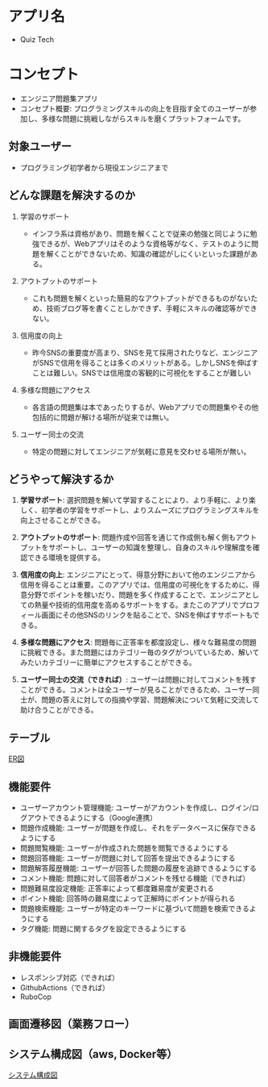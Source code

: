 # アプリ名
- Quiz Tech

# コンセプト
- エンジニア問題集アプリ
- コンセプト概要: プログラミングスキルの向上を目指す全てのユーザーが参加し、多様な問題に挑戦しながらスキルを磨くプラットフォームです。
## 対象ユーザー
- プログラミング初学者から現役エンジニアまで
## どんな課題を解決するのか

1. 学習のサポート
   - インフラ系は資格があり、問題を解くことで従来の勉強と同じように勉強できるが、Webアプリはそのような資格等がなく、テストのように問題を解くことができないため、知識の確認がしにくいといった課題がある。
  
2. アウトプットのサポート
   - これも問題を解くといった簡易的なアウトプットができるものがないため、技術ブログ等を書くことしかできず、手軽にスキルの確認等ができない。

3. 信用度の向上
   - 昨今SNSの重要度が高まり、SNSを見て採用されたりなど、エンジニアがSNSで信用を得ることは多くのメリットがある。しかしSNSを伸ばすことは難しい。SNSでは信用度の客観的に可視化をすることが難しい

4. 多様な問題にアクセス
   - 各言語の問題集は本であったりするが、Webアプリでの問題集やその他包括的に問題が解ける場所が従来では無い。

5. ユーザー同士の交流
   - 特定の問題に対してエンジニアが気軽に意見を交わせる場所が無い。
## どうやって解決するか

1. **学習サポート**: 選択問題を解いて学習することにより、より手軽に、より楽しく、初学者の学習をサポートし、よりスムーズにプログラミングスキルを向上させることができる。

2. **アウトプットのサポート**: 問題作成や回答を通じて作成側も解く側もアウトプットをサポートし、ユーザーの知識を整理し、自身のスキルや理解度を確認できる環境を提供する。

3. **信用度の向上**: エンジニアにとって、得意分野において他のエンジニアから信用を得ることは重要。このアプリでは、信用度の可視化をするために、得意分野でポイントを稼いだり、問題を多く作成することで、エンジニアとしての熱量や技術的信用度を高めるサポートをする。またこのアプリでプロフィール画面にその他SNSのリンクを貼ることで、SNSを伸ばすサポートもできる。

4. **多様な問題にアクセス**: 問題毎に正答率を都度設定し、様々な難易度の問題に挑戦できる。また問題にはカテゴリー毎のタグがついているため、解いてみたいカテゴリーに簡単にアクセスすることができる。

5. **ユーザー同士の交流（できれば）**: ユーザーは問題に対してコメントを残すことができる。コメントは全ユーザーが見ることができるため、ユーザー同士が、問題の答えに対しての指摘や学習、問題解決について気軽に交流して助け合うことができる。

## テーブル
[ER図](https://github.com/peterdo415/original_product/blob/main/Documents/table.md)
## 機能要件
- ユーザーアカウント管理機能: ユーザーがアカウントを作成し、ログイン/ログアウトできるようにする（Google連携）
- 問題作成機能: ユーザーが問題を作成し、それをデータベースに保存できるようにする
- 問題閲覧機能: ユーザーが作成された問題を閲覧できるようにする
- 問題回答機能: ユーザーが問題に対して回答を提出できるようにする
- 問題解答履歴機能: ユーザーが回答した問題の履歴を追跡できるようにする
- コメント機能: 問題に対して回答者がコメントを残せる機能（できれば）
- 問題難易度設定機能: 正答率によって都度難易度が変更される
- ポイント機能: 回答時の難易度によって正解時にポイントが得られる
- 問題検索機能: ユーザーが特定のキーワードに基づいて問題を検索できるようにする
- タグ機能: 問題に関するタグを設定できるようにする
## 非機能要件
- レスポンシブ対応（できれば）
- GithubActions（できれば）
- RuboCop
## 画面遷移図（業務フロー）

## システム構成図（aws, Docker等）
[システム構成図](https://github.com/peterdo415/original_product/blob/main/Documents/%E3%82%B7%E3%82%B9%E3%83%86%E3%83%A0%E6%A7%8B%E6%88%90%E5%9B%B3.png)
